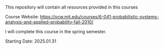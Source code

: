 This repository will contain all resources provided in this courses

Course Website: https://ocw.mit.edu/courses/6-041-probabilistic-systems-analysis-and-applied-probability-fall-2010/

I will complete this course in the spring semester.

Starting Date: 2025.01.31
